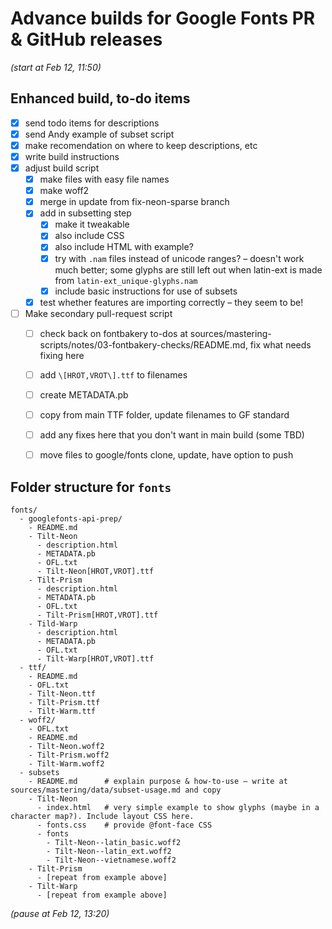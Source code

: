 # Advance builds for Google Fonts PR & GitHub releases

*(start at Feb 12, 11:50)*

## Enhanced build, to-do items

- [x] send todo items for descriptions
- [x] send Andy example of subset script
- [x] make recomendation on where to keep descriptions, etc
- [x] write build instructions
- [x] adjust build script
  - [x] make files with easy file names
  - [x] make woff2
  - [x] merge in update from fix-neon-sparse branch
  - [x] add in subsetting step
    - [x] make it tweakable
    - [x] also include CSS
    - [x] also include HTML with example?
    - [x] try with `.nam` files instead of unicode ranges? – doesn't work much better; some glyphs are still left out when latin-ext is made from `latin-ext_unique-glyphs.nam`
    - [x] include basic instructions for use of subsets
  - [x] test whether features are importing correctly – they seem to be!
- [ ] Make secondary pull-request script
  - [ ] check back on fontbakery to-dos at sources/mastering-scripts/notes/03-fontbakery-checks/README.md, fix what needs fixing here
  - [ ] add `\[HROT,VROT\].ttf` to filenames
  - [ ] create METADATA.pb
  - [ ] copy from main TTF folder, update filenames to GF standard
  - [ ] add any fixes here that you don't want in main build (some TBD)
  - [ ] move files to google/fonts clone, update, have option to push


## Folder structure for `fonts`

```
fonts/
  - googlefonts-api-prep/
    - README.md
    - Tilt-Neon
      - description.html
      - METADATA.pb
      - OFL.txt
      - Tilt-Neon[HROT,VROT].ttf
    - Tilt-Prism
      - description.html
      - METADATA.pb
      - OFL.txt
      - Tilt-Prism[HROT,VROT].ttf
    - Tild-Warp
      - description.html
      - METADATA.pb
      - OFL.txt
      - Tilt-Warp[HROT,VROT].ttf
  - ttf/
    - README.md
    - OFL.txt
    - Tilt-Neon.ttf
    - Tilt-Prism.ttf
    - Tilt-Warm.ttf
  - woff2/
    - OFL.txt
    - README.md
    - Tilt-Neon.woff2
    - Tilt-Prism.woff2
    - Tilt-Warm.woff2
  - subsets
    - README.md      # explain purpose & how-to-use – write at sources/mastering/data/subset-usage.md and copy
    - Tilt-Neon
      - index.html   # very simple example to show glyphs (maybe in a character map?). Include layout CSS here.
      - fonts.css    # provide @font-face CSS
      - fonts
        - Tilt-Neon--latin_basic.woff2
        - Tilt-Neon--latin_ext.woff2
        - Tilt-Neon--vietnamese.woff2
    - Tilt-Prism
      - [repeat from example above]
    - Tilt-Warp
      - [repeat from example above]
```

*(pause at Feb 12, 13:20)*